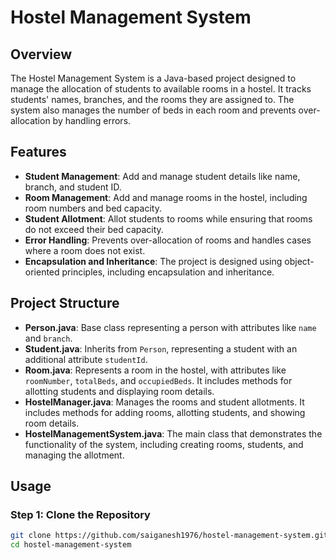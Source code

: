 # Hostel Management System

## Overview

The Hostel Management System is a Java-based project designed to manage the allocation of students to available rooms in a hostel. It tracks students' names, branches, and the rooms they are assigned to. The system also manages the number of beds in each room and prevents over-allocation by handling errors.

## Features

- **Student Management**: Add and manage student details like name, branch, and student ID.
- **Room Management**: Add and manage rooms in the hostel, including room numbers and bed capacity.
- **Student Allotment**: Allot students to rooms while ensuring that rooms do not exceed their bed capacity.
- **Error Handling**: Prevents over-allocation of rooms and handles cases where a room does not exist.
- **Encapsulation and Inheritance**: The project is designed using object-oriented principles, including encapsulation and inheritance.

## Project Structure

- **Person.java**: Base class representing a person with attributes like `name` and `branch`.
- **Student.java**: Inherits from `Person`, representing a student with an additional attribute `studentId`.
- **Room.java**: Represents a room in the hostel, with attributes like `roomNumber`, `totalBeds`, and `occupiedBeds`. It includes methods for allotting students and displaying room details.
- **HostelManager.java**: Manages the rooms and student allotments. It includes methods for adding rooms, allotting students, and showing room details.
- **HostelManagementSystem.java**: The main class that demonstrates the functionality of the system, including creating rooms, students, and managing the allotment.

## Usage

### Step 1: Clone the Repository

```bash
git clone https://github.com/saiganesh1976/hostel-management-system.git
cd hostel-management-system
